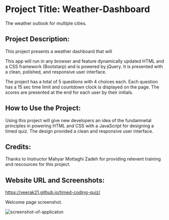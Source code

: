 # Project Title: Weather-Dashboard
The weather outlook for multiple cities.

## Project Description:
This project presents a weather dashboard that will 

This app will run in any browser and feature dynamically updated HTML and a CSS framework (Bootstarp) and is powered by jQuery. It is presented with a clean, polished, and responsive user interface. 

The project has a total of 5 questions with 4 choices each. Each question has a 15 sec time limit and countdown clock is displayed on the page. The scores are presented at the end for each user by their initials.

## How to Use the Project:
Using this project will give new developers an idea of the fundamnetal principles in powering HTML and CSS with a JavaScript for designing a timed quiz. The design provided a clean and responsive user interface.

## Credits:
Thanks to Instructor Mahyar Mottaghi Zadeh for providing relevent training and rescources for this project.

## Website URL and Screenshots:

https://veerak21.github.io/timed-coding-quiz/ 


Welcome page screenshot.

![screenshot-of-applicaton](./assets/images/img1.png)